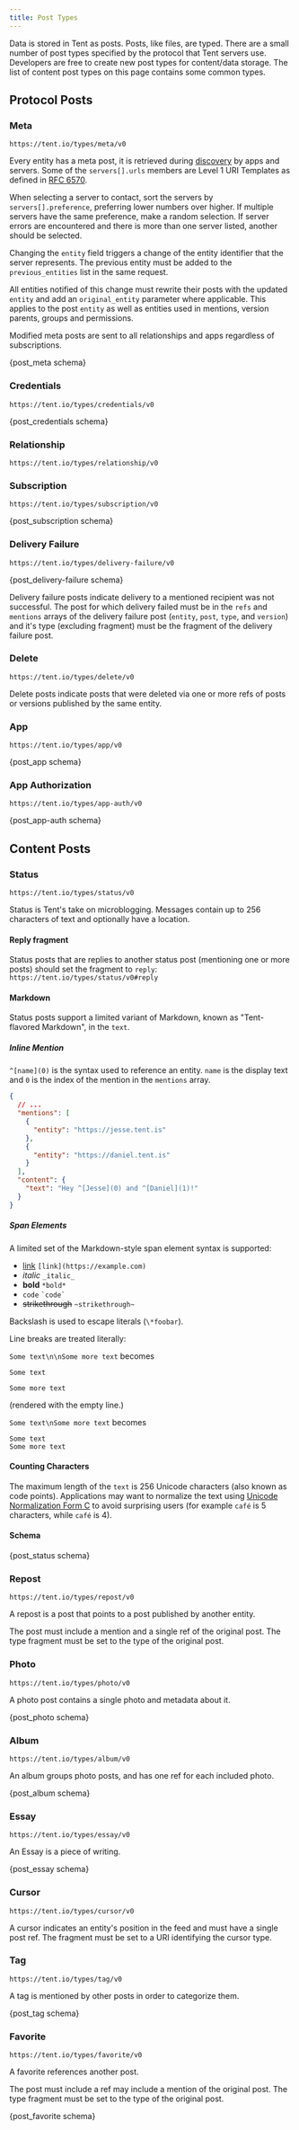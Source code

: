 ```yaml
---
title: Post Types
---
```


Data is stored in Tent as posts. Posts, like files, are typed. There are a small number of post types specified by the protocol that Tent servers use. Developers are free to create new post types for content/data storage. The list of content post types on this page contains some common types. 

## Protocol Posts

### Meta

`https://tent.io/types/meta/v0`

Every entity has a meta post, it is retrieved during
[discovery](/docs/servers-entities#discovery) by apps and servers. Some of the
`servers[].urls` members are Level 1 URI Templates as defined in [RFC
6570](https://tools.ietf.org/html/rfc6570).

When selecting a server to contact, sort the servers by `servers[].preference`,
preferring lower numbers over higher. If multiple servers have the same
preference, make a random selection. If server errors are encountered and there
is more than one server listed, another should be selected.

Changing the `entity` field triggers a change of the entity identifier that the
server represents. The previous entity must be added to the `previous_entities`
list in the same request.

All entities notified of this change must rewrite their posts with the updated
`entity` and add an `original_entity` parameter where applicable. This applies
to the post `entity` as well as entities used in mentions, version parents,
groups and permissions.

Modified meta posts are sent to all relationships and apps regardless of
subscriptions.

{post_meta schema}

### Credentials

`https://tent.io/types/credentials/v0`

{post_credentials schema}

### Relationship

`https://tent.io/types/relationship/v0`

### Subscription

`https://tent.io/types/subscription/v0`

{post_subscription schema}

### Delivery Failure

`https://tent.io/types/delivery-failure/v0`

{post_delivery-failure schema}

Delivery failure posts indicate delivery to a mentioned recipient was not successful. The post for which delivery failed must be in the `refs` and `mentions` arrays of the delivery failure post (`entity`, `post`, `type`, and `version`) and it's type (excluding fragment) must be the fragment of the delivery failure post.

### Delete

`https://tent.io/types/delete/v0`

Delete posts indicate posts that were deleted via one or more refs of posts or
versions published by the same entity.

### App

`https://tent.io/types/app/v0`

{post_app schema}

### App Authorization

`https://tent.io/types/app-auth/v0`

{post_app-auth schema}

## Content Posts

### Status

`https://tent.io/types/status/v0`

Status is Tent's take on microblogging. Messages contain up to 256 characters of
text and optionally have a location.


#### Reply fragment

Status posts that are replies to another status post (mentioning one or more
posts) should set the fragment to
`reply`: `https://tent.io/types/status/v0#reply`

#### Markdown

Status posts support a limited variant of Markdown, known as "Tent-flavored
Markdown", in the `text`.

##### Inline Mention

`^[name](0)` is the syntax used to reference an entity. `name` is the display
text and `0` is the index of the mention in the `mentions` array.

```json
{
  // ...
  "mentions": [
    {
      "entity": "https://jesse.tent.is"
    },
    {
      "entity": "https://daniel.tent.is"
    }
  ],
  "content": {
    "text": "Hey ^[Jesse](0) and ^[Daniel](1)!"
  }
}
```

##### Span Elements

A limited set of the Markdown-style span element syntax is supported:

- [link](https://example.com) `[link](https://example.com)`
- _italic_ `_italic_`
- **bold** `*bold*`
- `code` `` `code` ``
- ~~strikethrough~~ `~strikethrough~`

Backslash is used to escape literals (`\*foobar`).

Line breaks are treated literally:

`Some text\n\nSome more text` becomes

```text
Some text

Some more text
```

(rendered with the empty line.)

`Some text\nSome more text` becomes

```text
Some text
Some more text
```

#### Counting Characters

The maximum length of the `text` is 256 Unicode characters (also known as code
points). Applications may want to normalize the text using [Unicode
Normalization Form C](http://unicode.org/reports/tr15/) to avoid surprising
users (for example `café` is 5 characters, while `café` is 4).

#### Schema

{post_status schema}


### Repost

`https://tent.io/types/repost/v0`

A repost is a post that points to a post published by another entity.

The post must include a mention and a single ref of the original post. The type
fragment must be set to the type of the original post.

### Photo

`https://tent.io/types/photo/v0`

A photo post contains a single photo and metadata about it.

{post_photo schema}

### Album

`https://tent.io/types/album/v0`

An album groups photo posts, and has one ref for each included photo.

{post_album schema}

### Essay

`https://tent.io/types/essay/v0`

An Essay is a piece of writing.

{post_essay schema}


### Cursor

`https://tent.io/types/cursor/v0`

A cursor indicates an entity's position in the feed and must have a single post
ref. The fragment must be set to a URI identifying the cursor type.

### Tag

`https://tent.io/types/tag/v0`

A tag is mentioned by other posts in order to categorize them.

{post_tag schema}

### Favorite

`https://tent.io/types/favorite/v0`

A favorite references another post.

The post must include a ref may include a mention of the original post. The type
fragment must be set to the type of the original post.

{post_favorite schema}
